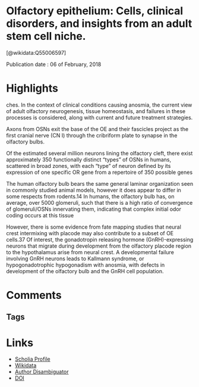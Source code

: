 
Olfactory epithelium: Cells, clinical disorders, and insights from an adult stem cell niche.
============================================================================================
  
  [@wikidata:Q55006597]  
  
Publication date : 06 of February, 2018  

# Highlights
ches. In the context of clinical conditions causing anosmia, the current view of adult olfactory neurogenesis, tissue homeostasis, and failures in these processes is considered, along with current and future treatment strategies.

Axons from OSNs exit the base of the OE and their fascicles project as the first cranial nerve (CN I) through the cribriform plate to synapse in the olfactory bulbs.

Of the estimated several million neurons lining the olfactory cleft, there exist approximately 350 functionally distinct “types” of OSNs in humans, scattered in broad zones, with each “type” of neuron defined by its expression of one specific OR gene from a repertoire of 350 possible genes

<!-- Arguments for hundreds of types! -->

The human olfactory bulb bears the same general laminar organization seen in commonly studied animal models, however it does appear to differ in some respects from rodents.14 In humans, the olfactory bulb has, on average, over 5000 glomeruli, such that there is a high ratio of convergence of glomeruli/OSNs innervating them, indicating that complex initial odor coding occurs at this tissue


However, there is some evidence from fate mapping studies that neural crest intermixing with placode may also contribute to a subset of OE cells.37 Of interest, the gonadotropin releasing hormone (GnRH)-expressing neurons that migrate during development from the olfactory placode region to the hypothalamus arise from neural crest. A developmental failure involving GnRH neurons leads to Kallmann syndrome, or hypogonadotrophic hypogonadism with anosmia, with defects in development of the olfactory bulb and the GnRH cell population.


# Comments

## Tags

# Links
  
 * [Scholia Profile](https://scholia.toolforge.org/work/Q55006597)  
 * [Wikidata](https://www.wikidata.org/wiki/Q55006597)  
 * [Author Disambiguator](https://author-disambiguator.toolforge.org/work_item_oauth.php?id=Q55006597&batch_id=&match=1&author_list_id=&doit=Get+author+links+for+work)  
 * [DOI](https://doi.org/10.1002/LIO2.135)  
